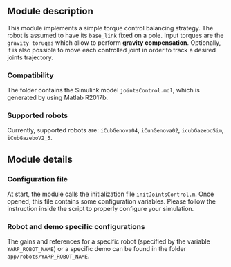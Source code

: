 ## Module description

This module implements a simple torque control balancing strategy. The robot is assumed to have its `base_link` fixed on a pole. Input torques are the `gravity toruqes` which allow to perform **gravity compensation**. Optionally, it is also possible to move each controlled joint in order to track a desired joints trajectory.

### Compatibility

The folder contains the Simulink model `jointsControl.mdl`, which is generated by using Matlab R2017b.

### Supported robots

Currently, supported robots are: `iCubGenova04`, `iCunGenova02`, `icubGazeboSim`, `iCubGazeboV2_5`.

## Module details

### Configuration file

At start, the module calls the initialization file `initJointsControl.m`. Once opened, this file contains some configuration variables. Please follow the instruction inside the script to properly configure your simulation.

### Robot and demo specific configurations

The gains and references for a specific robot (specified by the variable `YARP_ROBOT_NAME`) or a specific demo can be found in the folder `app/robots/YARP_ROBOT_NAME`.